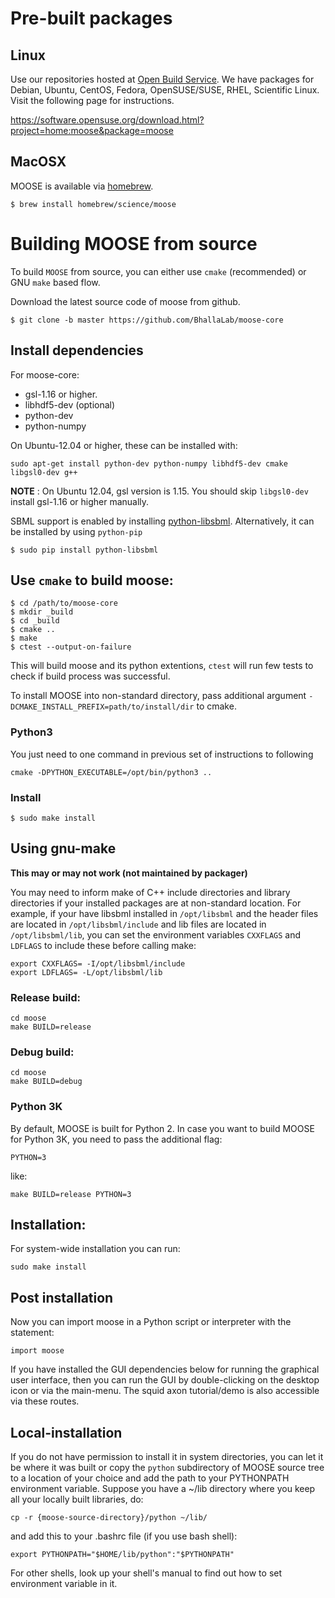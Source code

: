 # Pre-built packages

## Linux

Use our repositories hosted at [Open Build Service](http://build.opensuse.org).
We have packages for Debian, Ubuntu, CentOS, Fedora, OpenSUSE/SUSE, RHEL,
Scientific Linux.  Visit the following page for instructions.

https://software.opensuse.org/download.html?project=home:moose&package=moose

## MacOSX

MOOSE is available via [homebrew](http://brew.sh).

    $ brew install homebrew/science/moose


# Building MOOSE from source

To build `MOOSE` from source, you can either use `cmake` (recommended) or GNU `make` based flow.

Download the latest source code of moose from github.

    $ git clone -b master https://github.com/BhallaLab/moose-core

## Install dependencies

For moose-core:

- gsl-1.16 or higher.
- libhdf5-dev (optional)
- python-dev
- python-numpy

On Ubuntu-12.04 or higher, these can be installed with:

    sudo apt-get install python-dev python-numpy libhdf5-dev cmake libgsl0-dev g++

__NOTE__ : On Ubuntu 12.04, gsl version is 1.15. You should skip `libgsl0-dev` install gsl-1.16 or higher manually.

SBML support is enabled by installing [python-libsbml](http://sbml.org/Software/libSBML/docs/python-api/libsbml-installation.html). Alternatively, it can be installed by using `python-pip`

    $ sudo pip install python-libsbml

## Use `cmake` to build moose:

    $ cd /path/to/moose-core
    $ mkdir _build
    $ cd _build
    $ cmake ..
    $ make  
    $ ctest --output-on-failure

This will build moose and its python extentions, `ctest` will run few tests to
check if build process was successful.

To install MOOSE into non-standard directory, pass additional argument `-DCMAKE_INSTALL_PREFIX=path/to/install/dir` to cmake.

### Python3

You just need to one command in previous set of instructions to following

    cmake -DPYTHON_EXECUTABLE=/opt/bin/python3 ..

### Install

    $ sudo make install

##  Using gnu-make

__This may or may not work (not maintained by packager)__

You may need to inform make of C++ include directories and library directories
if your installed packages are at non-standard location. For example, if your
have libsbml installed in `/opt/libsbml` and the header files are located in
`/opt/libsbml/include` and lib files are located in `/opt/libsbml/lib`, you can
set the environment variables `CXXFLAGS` and `LDFLAGS` to include these before
calling make:

    export CXXFLAGS= -I/opt/libsbml/include
    export LDFLAGS= -L/opt/libsbml/lib


### Release build:

    cd moose
    make BUILD=release

### Debug build:

    cd moose
    make BUILD=debug

### Python 3K

By default, MOOSE is built for Python 2. In case you want to build MOOSE for
Python 3K, you need to pass the additional flag:

    PYTHON=3

like:

    make BUILD=release PYTHON=3

## Installation:

For system-wide installation you can run:

    sudo make install

## Post installation

Now you can import moose in a Python script or interpreter with the statement:

    import moose

If you have installed the GUI dependencies below for running the graphical user
interface, then you can run the GUI by double-clicking on the desktop icon or
via the main-menu.  The squid axon tutorial/demo is also accessible via these
routes.

## Local-installation

If you do not have permission to install it in system directories, you can let
it be where it was built or copy the `python` subdirectory of MOOSE source tree
to a location of your choice and add the path to your PYTHONPATH environment
variable. Suppose you have a ~/lib directory where you keep all your locally
built libraries, do:

    cp -r {moose-source-directory}/python ~/lib/

and add this to your .bashrc file (if you use bash shell):

    export PYTHONPATH="$HOME/lib/python":"$PYTHONPATH"

For other shells, look up your shell's manual to find out how to set environment
variable in it.
